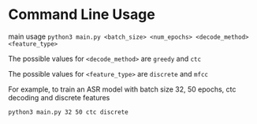 # Command Line Usage

main usage `python3 main.py <batch_size> <num_epochs> <decode_method> <feature_type>`

The possible values for `<decode_method>` are `greedy` and `ctc`

The possible values for `<feature_type>` are `discrete` and `mfcc`

For example, to train an ASR model with batch size 32, 50 epochs, ctc decoding and discrete features

`python3 main.py 32 50 ctc discrete`

